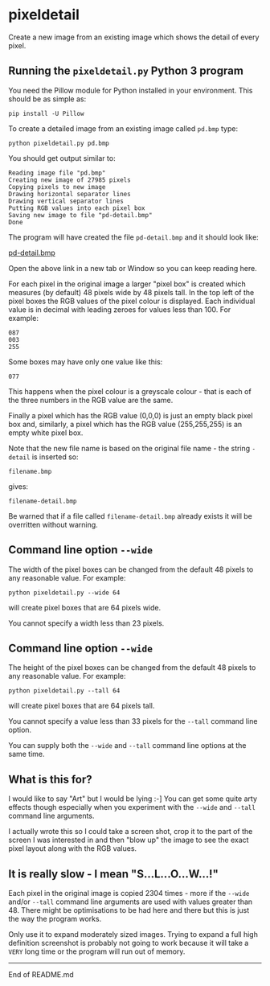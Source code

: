# pixeldetail

Create a new image from an existing image which shows the detail of every pixel.

## Running the `pixeldetail.py` Python 3 program

You need the Pillow module for Python installed in your environment. This should
be as simple as:

```
pip install -U Pillow
```

To create a detailed image from an existing image called `pd.bmp` type:

```
python pixeldetail.py pd.bmp
```

You should get output similar to:

```
Reading image file "pd.bmp"
Creating new image of 27985 pixels
Copying pixels to new image
Drawing horizontal separator lines
Drawing vertical separator lines
Putting RGB values into each pixel box
Saving new image to file "pd-detail.bmp"
Done
```

The program will have created the file `pd-detail.bmp` and it should look like:

[pd-detail.bmp](https://raw.githubusercontent.com/andycranston/pixeldetail/master/pd-detail.bmp)

Open the above link in a new tab or Window so you can keep reading here.

For each pixel in the original image a larger "pixel box" is created which
measures (by default) 48 pixels wide by 48 pixels tall. In the top left of
the pixel boxes the RGB values of the pixel colour is displayed. Each
individual value is in decimal with leading zeroes for values less than
100. For example:

```
087
003
255
```

Some boxes may have only one value like this:

```
077
```

This happens when the pixel colour is a greyscale colour - that is each
of the three numbers in the RGB value are the same.

Finally a pixel which has the RGB value (0,0,0) is just an empty black
pixel box and, similarly, a pixel which has the RGB value (255,255,255)
is an empty white pixel box.

Note that the new file name is based on the original file name - the
string `-detail` is inserted so:

```
filename.bmp
```

gives:

```
filename-detail.bmp
```

Be warned that if a file called `filename-detail.bmp` already exists it
will be overritten without warning.

## Command line option `--wide`

The width of the pixel boxes can be changed from the default 48 pixels
to any reasonable value. For example:

```
python pixeldetail.py --wide 64
```

will create pixel boxes that are 64 pixels wide.

You cannot specify a width less than 23 pixels.

## Command line option `--wide`

The height of the pixel boxes can be changed from the default 48 pixels
to any reasonable value. For example:

```
python pixeldetail.py --tall 64
```

will create pixel boxes that are 64 pixels tall.

You cannot specify a value less than 33 pixels for the `--tall` command
line option.

You can supply both the `--wide` and `--tall` command line options at
the same time.

## What is this for?

I would like to say "Art" but I would be lying :-] You can get some
quite arty effects though especially when you experiment with
the `--wide` and `--tall` command line arguments.

I actually wrote this so I could take a screen shot, crop it to the
part of the screen I was interested in and then "blow up" the image to
see the exact pixel layout along with the RGB values.

## It is really slow - I mean "S...L...O...W...!"

Each pixel in the original image is copied 2304 times - more if
the `--wide` and/or `--tall` command line arguments are used with
values greater than 48. There might be optimisations to be had
here and there but this is just the way the program works.

Only use it to expand moderately sized images. Trying to expand
a full high definition screenshot is probably not going to work
because it will take a `VERY` long time or the program will run
out of memory.

---------------------------------------------------

End of README.md
